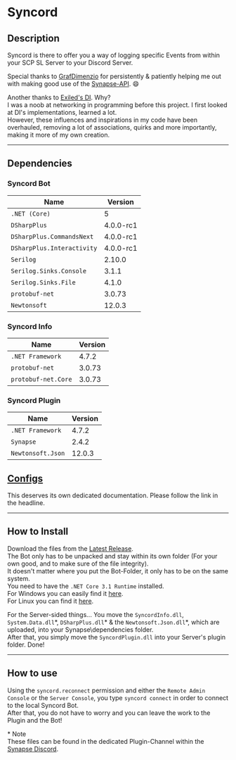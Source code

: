 # Syncord

## Description

Syncord is there to offer you a way of logging specific Events from within your SCP SL Server to your Discord Server.  

Special thanks to [GrafDimenzio](https://github.com/GrafDimenzio) for persistently & patiently helping me out with making good use of the [Synapse-API](https://github.com/SynapseSL/Synapse/). 😄

Another thanks to [Exiled's DI](https://github.com/galaxy119/DiscordIntegration/). Why?  
I was a noob at networking in programming before this project. I first looked at DI's implementations, learned a lot.  
However, these influences and inspirations in my code have been overhauled, removing a lot of associations, quirks and more importantly, making it more of my own creation.  

---
## Dependencies

### Syncord Bot
Name  | Version 
------------ | ------------ 
`.NET (Core)` | 5 
`DSharpPlus` | 4.0.0-rc1 
`DSharpPlus.CommandsNext` | 4.0.0-rc1  
`DSharpPlus.Interactivity` | 4.0.0-rc1  
`Serilog` | 2.10.0 
`Serilog.Sinks.Console` | 3.1.1 
`Serilog.Sinks.File` | 4.1.0 
`protobuf-net` | 3.0.73 
`Newtonsoft` | 12.0.3 

### Syncord Info
Name  | Version 
------------ | ------------ 
`.NET Framework` | 4.7.2 
`protobuf-net` | 3.0.73 
`protobuf-net.Core` | 3.0.73

### Syncord Plugin
Name  | Version 
------------ | ------------ 
`.NET Framework` | 4.7.2 
`Synapse` | 2.4.2 
`Newtonsoft.Json` | 12.0.3 

## [Configs]()

This deserves its own dedicated documentation. Please follow the link in the headline.

---

## How to Install

Download the files from the [Latest Release](https://github.com/AlmightyLks/Syncord/releases).  
The Bot only has to be unpacked and stay within its own folder (For your own good, and to make sure of the file integrity).  
It doesn't matter where you put the Bot-Folder, it only has to be on the same system.  
You need to have the `.NET Core 3.1 Runtime` installed.  
For Windows you can easily find it [here](https://dotnet.microsoft.com/download/dotnet-core/thank-you/sdk-3.1.404-windows-x64-installer).  
For Linux you can find it [here](https://docs.microsoft.com/en-gb/dotnet/core/install/linux).

For the Server-sided things... You move the `SyncordInfo.dll`, `System.Data.dll`\*, `DSharpPlus.dll`\* & the `Newtonsoft.Json.dll`\*, which are uploaded, into your Synapse\dependencies folder.  
After that, you simply move the `SyncordPlugin.dll` into your Server's plugin folder. Done!

---

## How to use

Using the `syncord.reconnect` permission and either the `Remote Admin Console` or the `Server Console`, you type `syncord connect` in order to connect to the local Syncord Bot.   
After that, you do not have to worry and you can leave the work to the Plugin and the Bot!



\* Note  
These files can be found in the dedicated Plugin-Channel within the [Synapse Discord](https://discord.gg/HWW6s8ggxT).
